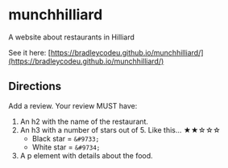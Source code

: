 # munchhilliard
A website about restaurants in Hilliard

See it here: [https://bradleycodeu.github.io/munchhilliard/](https://bradleycodeu.github.io/munchhilliard/)

## Directions

Add a review. Your review MUST have:
  1.  An h2 with the name of the restaurant.
  1.  An h3 with a number of stars out of 5. Like this... &#9733;&#9733;&#9734;&#9734;&#9734;
      -   Black star = `&#9733;`
      -   White star = `&#9734;`
  1.  A p element with details about the food.
